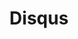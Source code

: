 ---
blog: https://blog.disqus.com/
facebook: https://www.facebook.com/disqus/
github: disqus
logohandle: disqus
sort: disqus
title: Disqus
twitter: https://twitter.com/disqus
website: https://disqus.com/
wikipedia: https://en.wikipedia.org/wiki/Disqus
---